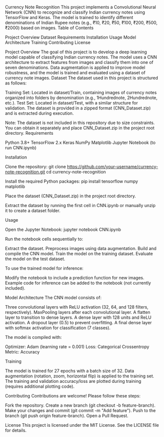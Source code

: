 Currency Note Recognition
This project implements a Convolutional Neural Network (CNN) to recognize and classify Indian currency notes using TensorFlow and Keras. The model is trained to identify different denominations of Indian Rupee notes (e.g., ₹10, ₹20, ₹50, ₹100, ₹200, ₹500, ₹2000) based on images.
Table of Contents

Project Overview
Dataset
Requirements
Installation
Usage
Model Architecture
Training
Contributing
License

Project Overview
The goal of this project is to develop a deep learning model capable of classifying Indian currency notes. The model uses a CNN architecture to extract features from images and classify them into one of seven denominations. Data augmentation is applied to improve model robustness, and the model is trained and evaluated using a dataset of currency note images.
Dataset
The dataset used in this project is structured as follows:

Training Set: Located in dataset/Train, containing images of currency notes organized into folders by denomination (e.g., 1Hundrednote, 2Hundrednote, etc.).
Test Set: Located in dataset/Test, with a similar structure for validation.
The dataset is provided in a zipped format (CNN_Dataset.zip) and is extracted during execution.

Note: The dataset is not included in this repository due to size constraints. You can obtain it separately and place CNN_Dataset.zip in the project root directory.
Requirements

Python 3.8+
TensorFlow 2.x
Keras
NumPy
Matplotlib
Jupyter Notebook (to run CNN.ipynb)

Installation

Clone the repository:
git clone https://github.com/your-username/currency-note-recognition.git
cd currency-note-recognition


Install the required Python packages:
pip install tensorflow numpy matplotlib


Place the dataset (CNN_Dataset.zip) in the project root directory.

Extract the dataset by running the first cell in CNN.ipynb or manually unzip it to create a dataset folder.


Usage

Open the Jupyter Notebook:
jupyter notebook CNN.ipynb


Run the notebook cells sequentially to:

Extract the dataset.
Preprocess images using data augmentation.
Build and compile the CNN model.
Train the model on the training dataset.
Evaluate the model on the test dataset.


To use the trained model for inference:

Modify the notebook to include a prediction function for new images.
Example code for inference can be added to the notebook (not currently included).



Model Architecture
The CNN model consists of:

Three convolutional layers with ReLU activation (32, 64, and 128 filters, respectively).
MaxPooling layers after each convolutional layer.
A flatten layer to transition to dense layers.
A dense layer with 128 units and ReLU activation.
A dropout layer (0.5) to prevent overfitting.
A final dense layer with softmax activation for classification (7 classes).

The model is compiled with:

Optimizer: Adam (learning rate = 0.001)
Loss: Categorical Crossentropy
Metric: Accuracy

Training

The model is trained for 27 epochs with a batch size of 32.
Data augmentation (rotation, zoom, horizontal flip) is applied to the training set.
The training and validation accuracy/loss are plotted during training (requires additional plotting code).

Contributing
Contributions are welcome! Please follow these steps:

Fork the repository.
Create a new branch (git checkout -b feature-branch).
Make your changes and commit (git commit -m "Add feature").
Push to the branch (git push origin feature-branch).
Open a Pull Request.

License
This project is licensed under the MIT License. See the LICENSE file for details.
